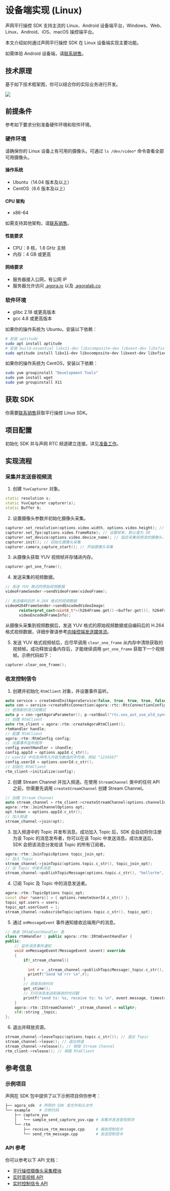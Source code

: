 # 设备端实现 (Linux)

声网平行操控 SDK 支持主流的 Linux、Android 设备端平台，Windows、Web、Linux、Android、iOS、macOS 操控端平台。

本文介绍如何通过声网平行操控 SDK 在 Linux 设备端实现主要功能。

<div class="alert note">如需体验 Android 设备端，请<a href="https://www.shengwang.cn/contact-sales/">联系销售</a>。</div>

## 技术原理

基于如下技术框架图，你可以结合你的实际业务进行开发。

![](https://web-cdn.agora.io/docs-files/1680235728939)

## 前提条件

参考如下要求分别准备硬件环境和软件环境。

### 硬件环境

请确保你的 Linux 设备上有可用的摄像头。可通过 `ls /dev/video*` 命令查看全部可用摄像头。

#### 操作系统

- Ubuntu（14.04 版本及以上）
- CentOS（6.6 版本及以上）

#### CPU 架构

- x86-64

如需支持其他架构，请[联系销售](https://www.shengwang.cn/contact-sales/)。

#### 性能要求

- CPU：8 核，1.8 GHz 主频
- 内存：4 GB 或更高

#### 网络要求

- 服务器接入公网，有公网 IP
- 服务器允许访问 [.agora.io](http://agora.io/) 以及 [.agoralab.co](http://agoralab.co/)

### 软件环境

- glibc 2.18 或更高版本
- gcc 4.8 或更高版本

如果你的操作系统为 Ubuntu，安装以下依赖：

```bash
# 安装 aptitude
sudo apt install aptitude
# 安装 build-essential libx11-dev libxcomposite-dev libxext-dev libxfixes-dev libxdamage-dev cmake
sudo aptitude install libx11-dev libxcomposite-dev libxext-dev libxfixes-dev libxdamage-dev cmake
```

如果你的操作系统为 CentOS，安装以下依赖：

```bash
sudo yum groupinstall "Development Tools"
sudo yum install wget
sudo yum groupinstall X11
```

## 获取 SDK

你需要[联系销售](https://www.shengwang.cn/contact-sales/)获取平行操控 Linux SDK。

## 项目配置

初始化 SDK 并与声网 RTC 频道建立连接。详见[准备工作](https://docs.agora.io/cn/server_gateway/server_gateway_tx_rx_stream?platform=Linux#%E5%87%86%E5%A4%87%E5%B7%A5%E4%BD%9C)。

## 实现流程

### 采集并发送音视频流

1. 创建 `YuvCapturer` 对象。

```cpp
static resolution s;
static YuvCapturer capturer(s);
static Buffer b;
```

2. 设置摄像头参数并初始化摄像头采集。

```cpp
capturer.set_resolution(options.video.width, options.video.height); // 设置分辨率，默认值为 640 × 480
capturer.set_fps(options.video.frameRate); // 设置帧率，默认值为 30
capturer.set_device(options.video.device_name); // 指定采集视频流的摄像头，默认值为 /dev/video0
capturer.init(); // 初始化摄像头采集
capturer.camera_capture_start(); // 开始摄像头采集
```

3. 从摄像头获取 YUV 视频帧并存储进内存。

```cpp
capturer.get_one_frame();
```

4. 发送采集的视频数据。

```cpp
// 发送 YUV 格式的原始视频数据
videoFrameSender->sendVideoFrame(videoFrame);
 
// 发送编码后的 H.264 格式的视频数据
videoH264FrameSender->sendEncodedVideoImage(
      reinterpret_cast<uint8_t*>(h264Frame.get()->buffer.get()), h264Frame.get()->bufferLen,
      videoEncodedFrameInfo);
```

<div class="alert info">从摄像头采集到视频数据后，发送 YUV 格式的原始视频数据或自编码后的 H.264 格式视频数据，详细步骤请参考<a href="https://docs.agora.io/cn/server_gateway/server_gateway_tx_rx_stream?platform=Linux#%E5%90%91%E5%AE%A2%E6%88%B7%E7%AB%AF%E5%8F%91%E9%80%81%E5%AA%92%E4%BD%93%E6%B5%81">向操控端发送媒体流</a>。</div>

5. 发送 YUV 格式视频帧后，应尽早调用 `clear_one_frame` 从内存中清除获取的视频帧。成功释放设备内存后，才能继续调用 `get_one_frame` 获取下一个视频帧。示例代码如下：

```cpp
capturer.clear_one_frame();
```

### 收发控制信令

1. 创建并初始化 `RtmClient` 对象，并设置事件监听。

```cpp
auto service = createAndInitAgoraService(false, true, true, true, false, options.appId.c_str());
auto con = service->createRtcConnection(agora::rtc::RtcConnectionConfiguration());
// 使用新的流订阅模式
auto p = con->getAgoraParameter(); p->setBool("rtc.vos_aut_use_old_sync",false);
// 创建 RtmClient
auto rtm_client = agora::rtm::createAgoraRtmClient();
rtmHandler handle;
// 配置 RtmClient
agora::rtm::RtmConfig config;
// 设置事件监听程序
config.eventHandler = &handle;
config.appId = options.appId.c_str();
// userId 中仅支持传入内容为数值的字符串，例如 "1234567"
config.userId = options.userId.c_str();
// 初始化 RtmClient
rtm_client->initialize(config);
```

2. 创建 Stream Channel 并加入频道。在使用 `StreamChannel` 类中的任何 API 之前，你需要先调用 `createStreamChannel` 创建 Stream Channel。

```cpp
// 创建 Stream Channel
auto stream_channel = rtm_client->createStreamChannel(options.channelId.c_str());
agora::rtm::JoinChannelOptions opt;
opt.token = options.appId.c_str();
// 加入频道
stream_channel->join(opt);
```

3. 加入频道中的 Topic 并发布消息。成功加入 Topic 后，SDK 会自动将你注册为该 Topic 的消息发布者，你可以在该 Topic 中发送消息。成功发送后，SDK 会把该消息分发给该 Topic 的所有订阅者。

```cpp
agora::rtm::JoinTopicOptions topic_join_opt;
// 加入 Topic
stream_channel->joinTopic(options.topic.c_str(), topic_join_opt);
// 在 Topic 中发布消息
stream_channel->publishTopicMessage(options.topic.c_str(), "hellortm", 9);
```

4. 订阅 Topic 及 Topic 中的消息发送者。

```cpp
agora::rtm::TopicOptions topic_opt;
const char *users[] = { options.remoteUserId.c_str() };
topic_opt.users = users;
topic_opt.userCount = 1;
stream_channel->subscribeTopic(options.topic.c_str(), topic_opt);
```

5. 通过 `onMessageEvent` 事件通知接收远端用户的消息。

```cpp
// 继承 IRtmEventHandler 类
class rtmHandler : public agora::rtm::IRtmEventHandler {
public:
    // 监听消息事件通知
    void onMessageEvent(MessageEvent &event) override
    {
        if(_stream_channel){
         
          int r = _stream_channel->publishTopicMessage(_topic.c_str(), event.message, 12);
          printf("send %d rrr \n",r);
        }
        // 获取系统时间
        get_stime();
        // 打印消息发送和接收的时间戳
        printf("send ts: %s, receive ts: %s \n", event.message, timestr);
    }
    agora::rtm::IStreamChannel* _stream_channel = nullptr;
    std::string _topic;
};
```

6. 退出并释放资源。

```cpp
stream_channel->leaveTopic(options.topic.c_str()); // 退出 Topic
stream_channel->leave(); // 退出频道
stream_channel->release(); // 销毁 Stream Channel
rtm_client->release(); // 销毁 RtmClient
```

## 参考信息

### 示例项目

声网在 SDK 包中提供了以下示例项目供你参考：

```bash
├── agora_sdk  # 声网的 SDK 库文件和头文件
└── example    # 示例代码
    ├── capture_yuv
    │   └── sample_send_capture_yuv.cpp # 采集并发送音视频流
    └── rtm
        ├── receive_rtm_message.cpp     # 接收控制信令
        └── send_rtm_message.cpp        # 发送控制信令
```

### API 参考

你可以参考以下 API 文档：

- [平行操控摄像头采集模块](./device_api_ref#%E6%91%84%E5%83%8F%E5%A4%B4%E9%87%87%E9%9B%86%EF%BC%88yuvcapturer%EF%BC%89)
- [实时音视频 API](https://docs.agora.io/cn/server_gateway/API%20Reference/linux_server_cpp/index.html)
- [实时控制信令 API](https://docs-preprod.agora.io/cn/rtm-2.x/api-overview-linux?platform=Linux)